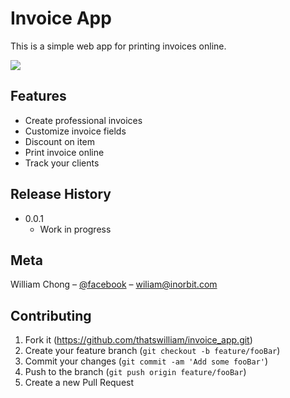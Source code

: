# Invoice App
This is a simple web app for printing invoices online.

![](https://i.imgur.com/snRcf04.png)

## Features

- Create professional invoices
- Customize invoice fields
- Discount on item
- Print invoice online
- Track your clients

## Release History

- 0.0.1
  - Work in progress

## Meta

William Chong – [@facebook](https://www.facebook.com/thatswilliam) – wiliam@inorbit.com

## Contributing

1. Fork it (https://github.com/thatswilliam/invoice_app.git)
2. Create your feature branch (`git checkout -b feature/fooBar`)
3. Commit your changes (`git commit -am 'Add some fooBar'`)
4. Push to the branch (`git push origin feature/fooBar`)
5. Create a new Pull Request